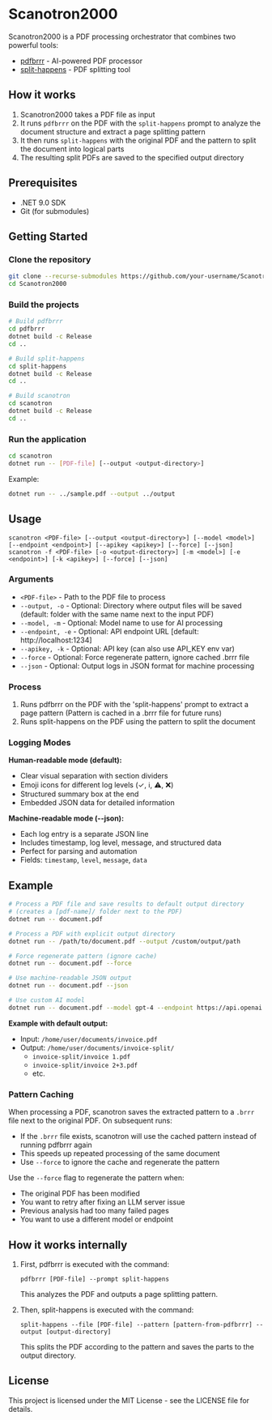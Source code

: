 # Scanotron2000

Scanotron2000 is a PDF processing orchestrator that combines two powerful tools:
- [pdfbrrr](https://github.com/awaescher/pdfbrrr) - AI-powered PDF processor
- [split-happens](https://github.com/awaescher/split-happens) - PDF splitting tool

## How it works

1. Scanotron2000 takes a PDF file as input
2. It runs `pdfbrrr` on the PDF with the `split-happens` prompt to analyze the document structure and extract a page splitting pattern
3. It then runs `split-happens` with the original PDF and the pattern to split the document into logical parts
4. The resulting split PDFs are saved to the specified output directory

## Prerequisites

- .NET 9.0 SDK
- Git (for submodules)

## Getting Started

### Clone the repository

```bash
git clone --recurse-submodules https://github.com/your-username/Scanotron2000.git
cd Scanotron2000
```

### Build the projects

```bash
# Build pdfbrrr
cd pdfbrrr
dotnet build -c Release
cd ..

# Build split-happens
cd split-happens
dotnet build -c Release
cd ..

# Build scanotron
cd scanotron
dotnet build -c Release
cd ..
```

### Run the application

```bash
cd scanotron
dotnet run -- [PDF-file] [--output <output-directory>]
```

Example:
```bash
dotnet run -- ../sample.pdf --output ../output
```

## Usage

```
scanotron <PDF-file> [--output <output-directory>] [--model <model>] [--endpoint <endpoint>] [--apikey <apikey>] [--force] [--json]
scanotron -f <PDF-file> [-o <output-directory>] [-m <model>] [-e <endpoint>] [-k <apikey>] [--force] [--json]
```

### Arguments

- `<PDF-file>` - Path to the PDF file to process
- `--output, -o` - Optional: Directory where output files will be saved (default: folder with the same name next to the input PDF)
- `--model, -m` - Optional: Model name to use for AI processing
- `--endpoint, -e` - Optional: API endpoint URL [default: http://localhost:1234]
- `--apikey, -k` - Optional: API key (can also use API_KEY env var)
- `--force` - Optional: Force regenerate pattern, ignore cached .brrr file
- `--json` - Optional: Output logs in JSON format for machine processing

### Process

1. Runs pdfbrrr on the PDF with the 'split-happens' prompt to extract a page pattern
   (Pattern is cached in a .brrr file for future runs)
2. Runs split-happens on the PDF using the pattern to split the document

### Logging Modes

**Human-readable mode (default):**
- Clear visual separation with section dividers
- Emoji icons for different log levels (✓, ℹ️, ⚠️, ❌)
- Structured summary box at the end
- Embedded JSON data for detailed information

**Machine-readable mode (--json):**
- Each log entry is a separate JSON line
- Includes timestamp, log level, message, and structured data
- Perfect for parsing and automation
- Fields: `timestamp`, `level`, `message`, `data`

## Example

```bash
# Process a PDF file and save results to default output directory
# (creates a [pdf-name]/ folder next to the PDF)
dotnet run -- document.pdf

# Process a PDF with explicit output directory
dotnet run -- /path/to/document.pdf --output /custom/output/path

# Force regenerate pattern (ignore cache)
dotnet run -- document.pdf --force

# Use machine-readable JSON output
dotnet run -- document.pdf --json

# Use custom AI model
dotnet run -- document.pdf --model gpt-4 --endpoint https://api.openai.com --apikey your-key
```

**Example with default output:**
- Input: `/home/user/documents/invoice.pdf`
- Output: `/home/user/documents/invoice-split/`
  - `invoice-split/invoice 1.pdf`
  - `invoice-split/invoice 2+3.pdf`
  - etc.

### Pattern Caching

When processing a PDF, scanotron saves the extracted pattern to a `.brrr` file next to the original PDF. On subsequent runs:
- If the `.brrr` file exists, scanotron will use the cached pattern instead of running pdfbrrr again
- This speeds up repeated processing of the same document
- Use `--force` to ignore the cache and regenerate the pattern

Use the `--force` flag to regenerate the pattern when:
- The original PDF has been modified
- You want to retry after fixing an LLM server issue
- Previous analysis had too many failed pages
- You want to use a different model or endpoint

## How it works internally

1. First, pdfbrrr is executed with the command:
   ```
   pdfbrrr [PDF-file] --prompt split-happens
   ```
   This analyzes the PDF and outputs a page splitting pattern.

2. Then, split-happens is executed with the command:
   ```
   split-happens --file [PDF-file] --pattern [pattern-from-pdfbrrr] --output [output-directory]
   ```
   This splits the PDF according to the pattern and saves the parts to the output directory.

## License

This project is licensed under the MIT License - see the LICENSE file for details.